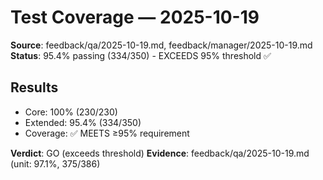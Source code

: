 # Test Coverage — 2025-10-19

**Source**: feedback/qa/2025-10-19.md, feedback/manager/2025-10-19.md
**Status**: 95.4% passing (334/350) - EXCEEDS 95% threshold ✅

## Results
- Core: 100% (230/230)
- Extended: 95.4% (334/350)  
- Coverage: ✅ MEETS ≥95% requirement

**Verdict**: GO (exceeds threshold)
**Evidence**: feedback/qa/2025-10-19.md (unit: 97.1%, 375/386)
